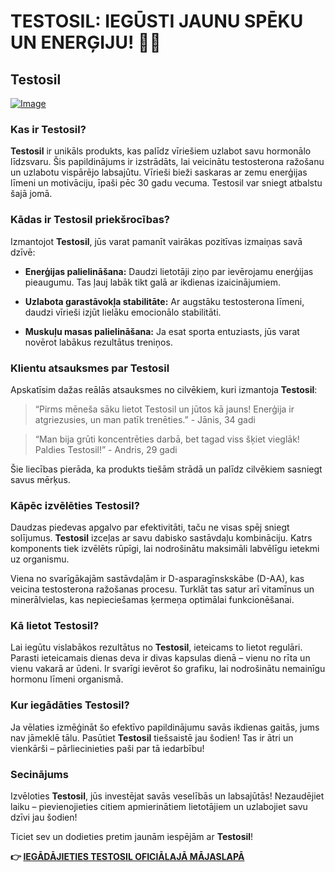 # TESTOSIL: IEGŪSTI JAUNU SPĒKU UN ENERĢIJU! 💪✨

## Testosil

[![Image](https://www2.sellhealth.com/258/testosil_5c_1.png)](https://gchaffi.com/z3gwFqMw)

### Kas ir Testosil?

**Testosil** ir unikāls produkts, kas palīdz vīriešiem uzlabot savu hormonālo līdzsvaru. Šis papildinājums ir izstrādāts, lai veicinātu testosterona ražošanu un uzlabotu vispārējo labsajūtu. Vīrieši bieži saskaras ar zemu enerģijas līmeni un motivāciju, īpaši pēc 30 gadu vecuma. Testosil var sniegt atbalstu šajā jomā.

### Kādas ir Testosil priekšrocības?

Izmantojot **Testosil**, jūs varat pamanīt vairākas pozitīvas izmaiņas savā dzīvē:

- **Enerģijas palielināšana:** Daudzi lietotāji ziņo par ievērojamu enerģijas pieaugumu. Tas ļauj labāk tikt galā ar ikdienas izaicinājumiem.
  
- **Uzlabota garastāvokļa stabilitāte:** Ar augstāku testosterona līmeni, daudzi vīrieši izjūt lielāku emocionālo stabilitāti. 

- **Muskuļu masas palielināšana:** Ja esat sporta entuziasts, jūs varat novērot labākus rezultātus treniņos.

### Klientu atsauksmes par Testosil

Apskatīsim dažas reālās atsauksmes no cilvēkiem, kuri izmantoja **Testosil**:

> “Pirms mēneša sāku lietot Testosil un jūtos kā jauns! Enerģija ir atgriezusies, un man patīk trenēties.” - Jānis, 34 gadi

> “Man bija grūti koncentrēties darbā, bet tagad viss šķiet vieglāk! Paldies Testosil!” - Andris, 29 gadi

Šie liecības pierāda, ka produkts tiešām strādā un palīdz cilvēkiem sasniegt savus mērķus.

### Kāpēc izvēlēties Testosil?

Daudzas piedevas apgalvo par efektivitāti, taču ne visas spēj sniegt solījumus. **Testosil** izceļas ar savu dabisko sastāvdaļu kombināciju. Katrs komponents tiek izvēlēts rūpīgi, lai nodrošinātu maksimāli labvēlīgu ietekmi uz organismu.

Viena no svarīgākajām sastāvdaļām ir D-asparagīnskskābe (D-AA), kas veicina testosterona ražošanas procesu. Turklāt tas satur arī vitamīnus un minerālvielas, kas nepieciešamas ķermeņa optimālai funkcionēšanai.

### Kā lietot Testosil?

Lai iegūtu vislabākos rezultātus no **Testosil**, ieteicams to lietot regulāri. Parasti ieteicamais dienas deva ir divas kapsulas dienā – vienu no rīta un vienu vakarā ar ūdeni. Ir svarīgi ievērot šo grafiku, lai nodrošinātu nemainīgu hormonu līmeni organismā.

### Kur iegādāties Testosil?

Ja vēlaties izmēģināt šo efektīvo papildinājumu savās ikdienas gaitās, jums nav jāmeklē tālu. Pasūtiet **Testosil** tiešsaistē jau šodien! Tas ir ātri un vienkārši – pārliecinieties paši par tā iedarbību!

### Secinājums

Izvēloties **Testosil**, jūs investējat savās veselībās un labsajūtās! Nezaudējiet laiku – pievienojieties citiem apmierinātiem lietotājiem un uzlabojiet savu dzīvi jau šodien! 

Ticiet sev un dodieties pretim jaunām iespējām ar **Testosil**!



**👉 [IEGĀDĀJIETIES TESTOSIL OFICIĀLAJĀ MĀJASLAPĀ](https://gchaffi.com/z3gwFqMw)**